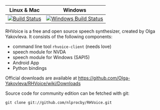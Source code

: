 | Linux & Mac                     |  Windows                              |
|---------------------------------|---------------------------------------|
| [![Build Status][master]][repo] |[![Windows Build Status][branch]][winrepo] |
[master]: https://travis-ci.org/nlprocby/RHVoice.svg?branch=master
[repo]: https://travis-ci.org/nlprocby/RHVoice
[branch]: https://ci.appveyor.com/api/projects/status/04xcn3nclfpjptfs/branch/master?svg=true
[winrepo]: https://ci.appveyor.com/project/nlprocby/rhvoice/build/artifacts

RHVoice is a free and open source speech synthesizer, created by
Olga Yakovleva. It consists of the following components:

 - command line tool `rhvoice-client` (needs love)
 - speech module for NVDA
 - speech module for Windows (SAPI5)
 - Android App
 - Python bindings

Official downloads are available at
https://github.com/Olga-Yakovleva/RHVoice/wiki/Downloads

Source code for community edition can be fetched with git:

    git clone git://github.com/nlprocby/RHVoice.git
